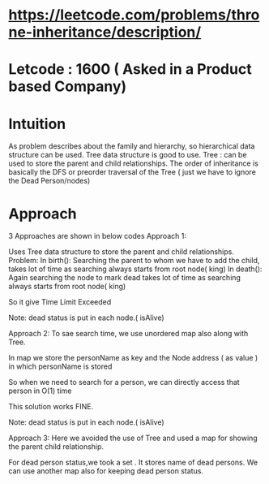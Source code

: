 # https://leetcode.com/problems/throne-inheritance/description/
# Letcode : 1600 ( Asked in a Product based Company)

# Intuition
As problem describes about the family and hierarchy, so hierarchical data structure can be used. Tree data structure is good to use.
Tree : can be used to store the parent and child relationships.
The order of inheritance is basically the DFS or preorder traversal of the Tree ( just we have to ignore the Dead Person/nodes)


# Approach
3 Approaches are shown in below codes
Approach 1: 

Uses Tree data structure to store the parent and child relationships.
Problem: In birth(): Searching the parent to whom we have to add the child, takes lot of time as searching always starts from root node( king)
In death(): Again searching the node to mark dead takes lot of time as searching always starts from root node( king)

So it give Time Limit Exceeded

Note: dead status is put in each node.( isAlive)

Approach 2:
To sae search time, we use unordered map also along with Tree.

In map we store the personName as key and the Node address ( as value ) in which personName is stored

So when we need to search for a person, we can directly access that person in O(1) time

This solution works FINE.

Note: dead status is put in each node.( isAlive)

Approach 3:
Here we avoided the use of Tree and used a map for showing the parent child relationship.

For dead person status,we took a set . It stores name of dead persons.
We can use another map also for keeping dead person status. 